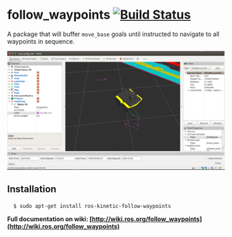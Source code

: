 # follow_waypoints [![Build Status](http://build.ros.org/buildStatus/icon?job=Kbin_uX64__follow_waypoints__ubuntu_xenial_amd64__binary)](http://build.ros.org/job/Kbin_uX64__follow_waypoints__ubuntu_xenial_amd64__binary)

A package that will buffer `move_base` goals until instructed to navigate to all waypoints in sequence.

![follow_waypoints](readme_images/follow_waypoints_rviz.png "rviz")

## Installation

```
  $ sudo apt-get install ros-kinetic-follow-waypoints
```

**Full documentation on wiki: [http://wiki.ros.org/follow_waypoints](http://wiki.ros.org/follow_waypoints)**
